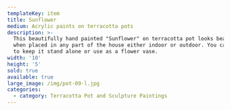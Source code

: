 ```yaml
---
templateKey: item
title: Sunflower
medium: Acrylic paints on terracotta pots
description: >-
  This beautifully hand painted "Sunflower" on terracotta pot looks beautiful
  when placed in any part of the house either indoor or outdoor. You can choose
  to keep it stand alone or use as a flower vase.
width: '10'
height: '5'
sold: true
available: true
large_image: /img/pot-09-l.jpg
categories:
  - category: Terracotta Pot and Sculpture Paintings
---
```


